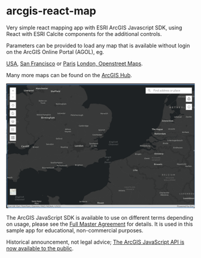 # arcgis-react-map
Very simple react mapping app with ESRI ArcGIS Javascript SDK, using React with ESRI Calcite components for the additional controls.

Parameters can be provided to load any map that is available without login on the ArcGIS Online Portal (AGOL), eg.

[USA](https://tveimo.github.io/arcgis-react-map/?mapId=f2e9b762544945f390ca4ac3671cfa72),
[San Francisco](https://tveimo.github.io/arcgis-react-map/?mapId=bad7aec9c85040b882de64b8224f174c) or 
[Paris](https://tveimo.github.io/arcgis-react-map/?mapId=8586d9fc091f457e86e888f017685109)
[London, Openstreet Maps](https://tveimo.github.io/arcgis-react-map/?mapId=fae788aa91e54244b161b59725dcbb2a).

Many more maps can be found on the [ArcGIS Hub](https://hub.arcgis.com/search?collection=appAndMap). 

![Screenshot](screenshot.png)

The ArcGIS JavaScript SDK is available to use on different terms depending on usage, please see the
[Full Master Agreement](https://www.esri.com/en-us/legal/terms/full-master-agreement) for details. It is used in this sample
app for educational, non-commercial purposes.

Historical announcement, not legal advice; [The ArcGIS JavaScript API is now available to the public](https://www.esri.com/arcgis-blog/products/product/uncategorized/the-arcgis-javascript-api-is-now-available-to-the-public?rmedium=redirect&rsource=blogs.esri.com/esri/arcgis/2008/07/09/the-arcgis-javascript-api-is-now-available-to-the-public).